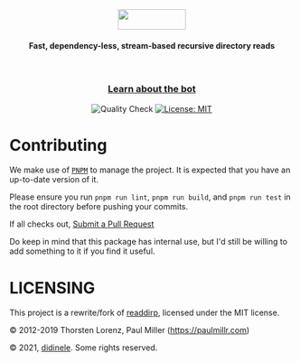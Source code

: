 <div align="center">
  <img width="120" height="36" src="https://gaiusbot.me/wp-content/uploads/2020/08/GaiusBanner.png">
  <h4>
    Fast, dependency-less, stream-based recursive directory reads</a>
  </h3>

  <p align="center">
    <br />
    <h3>
      <strong>
        <a href="https://gaiusbot.me/">Learn about the bot</a>
      </strong>
    </h2>
  </p>  

  <p>
    <img src="https://github.com/GaiusCicereius/readdir/actions/workflows/quality.yml/badge.svg" alt="Quality Check">
    <a href="https://github.com/GaiusCicereius/readdir/blob/main/LICENSE"><img src="https://img.shields.io/badge/License-MIT-yellow.svg" alt="License: MIT"></a>
  </p>
</div>


# Contributing
We make use of [`PNPM`](https://pnpm.js.org/) to manage the project. It is expected that you have an up-to-date version of it. 

Please ensure you run `pnpm run lint`, `pnpm run build`, and `pnpm run test` in the root directory before pushing your commits.

If all checks out, [Submit a Pull Request](https://github.com/GaiusCicereius/readdir/compare)

Do keep in mind that this package has internal use, but I'd still be willing to add something to it if you find it useful.

# LICENSING

This project is a rewrite/fork of [readdirp](https://github.com/paulmillr/readdirp), licensed under the MIT license.

© 2012-2019 Thorsten Lorenz, Paul Miller (https://paulmillr.com)

© 2021, [didinele](https://github.com/didinele). Some rights reserved.
